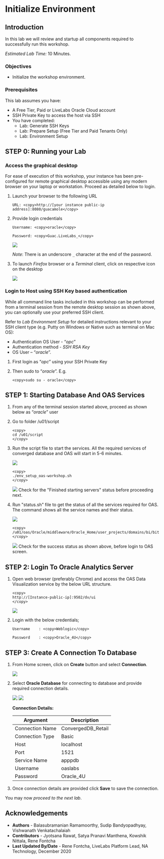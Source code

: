 # Initialize Environment

## Introduction

In this lab we will review and startup all components required to successfully run this workshop.

*Estimated Lab Time:* 10 Minutes.

### Objectives
- Initialize the workshop environment.

### Prerequisites
This lab assumes you have:
- A Free Tier, Paid or LiveLabs Oracle Cloud account
- SSH Private Key to access the host via SSH
- You have completed:
    - Lab: Generate SSH Keys
    - Lab: Prepare Setup (Free Tier and Paid Tenants Only)
    - Lab: Environment Setup

## **STEP 0**: Running your Lab
### Access the graphical desktop
For ease of execution of this workshop, your instance has been pre-configured for remote graphical desktop accessible using any modern browser on your laptop or workstation. Proceed as detailed below to login.

1. Launch your browser to the following URL

    ```
    URL: <copy>http://[your instance public-ip address]:8080/guacamole</copy>
    ```

2. Provide login credentials

    ```
    Username: <copy>oracle</copy>
    ```
    ```
    Password: <copy>Guac.LiveLabs_</copy>
    ```

    ![](./images/guacamole-login.png " ")

    *Note*: There is an underscore `_` character at the end of the password.

3. To launch *Firefox* browser or a *Terminal* client, click on respective icon on the desktop

    ![](./images/guacamole-landing.png " ")

### Login to Host using SSH Key based authentication
While all command line tasks included in this workshop can be performed from a terminal session from the remote desktop session as shown above, you can optionally use your preferred SSH client.

Refer to *Lab Environment Setup* for detailed instructions relevant to your SSH client type (e.g. Putty on Windows or Native such as terminal on Mac OS):
  - Authentication OS User - “*opc*”
  - Authentication method - *SSH RSA Key*
  - OS User – “*oracle*”.

1. First login as “*opc*” using your SSH Private Key

2. Then sudo to “*oracle*”. E.g.

    ```
    <copy>sudo su - oracle</copy>
    ```

## **STEP 1**: Starting Database And OAS Services
1. From any of the terminal session started above, proceed as shown below as “*oracle*” user

2. Go to folder /u01/script

    ```
    <copy>
    cd /u01/script
    </copy>
    ```
3. Run the script file to start the services. All the required services of converged database and OAS will start in 5-6 minutes.

    ![](./images/oas-environment2.PNG " ")

    ```
    <copy>
    ./env_setup_oas-workshop.sh
    </copy>
    ```

    ![](./images/oas-environment3.PNG " ")
Check for the "Finished starting servers" status before proceeding next.

4. Run "status.sh" file to get the status of all the services required for OAS. The command shows all the service names and their status.

    ![](./images/oas-environment4.png " ")
    ```
    <copy>
    /u01/oas/Oracle/middleware/Oracle_Home/user_projects/domains/bi/bitools/bin/status.sh
    </copy>
    ```

    ![](./images/oas-environment5.png " ")
Check for the success status as shown above, before login to OAS screen.

## **STEP 2**: Login To Oracle Analytics Server

1. Open web browser (preferably Chrome) and access the OAS Data Visualization service by the below URL structure.  

    ```
    <copy>
    http://[Instance-public-ip]:9502/dv/ui
    </copy>
    ```
    ![](./images/oas-environment8.png " ")

2. Login with the below credentials;

    ```
    Username	: <copy>Weblogic</copy>
    ```

    ```
    Password	: <copy>Oracle_4U</copy>
    ```

## **STEP 3**: Create A Connection To Database

1. From Home screen, click on **Create** button and select **Connection**.

    ![](./images/oas-environment9.png " ")

2. Select **Oracle Database** for connecting to database and provide required connection details.  

    ![](./images/oas-environment10.png " ")
    ![](./images/oas-environment11.png " ")

    **Connection Details:**

    | Argument  | Description   |
    | ------------- | ------------- |
    | Connection Name | ConvergedDB_Retail |
    | Connection Type | Basic  |
    | Host | localhost  |
    | Port | 1521  |
    | Service Name | apppdb  |
    | Username | oaslabs  |
    | Password | Oracle_4U  |

3. Once connection details are provided click **Save** to save the connection.

You may now *proceed to the next lab*.

## Acknowledgements

- **Authors** - Balasubramanian Ramamoorthy, Sudip Bandyopadhyay, Vishwanath Venkatachalaiah
- **Contributors** - Jyotsana Rawat, Satya Pranavi Manthena, Kowshik Nittala, Rene Fontcha
- **Last Updated By/Date** - Rene Fontcha, LiveLabs Platform Lead, NA Technology, December 2020



